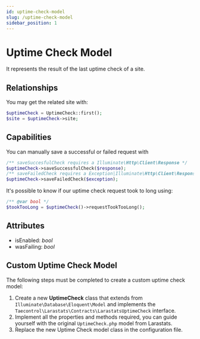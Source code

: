 ```yaml
---
id: uptime-check-model
slug: /uptime-check-model
sidebar_position: 1
---
```


# Uptime Check Model

It represents the result of the last uptime check of a site.

## Relationships

You may get the related site with:

```php
$uptimeCheck = UptimeCheck::first();
$site = $uptimeCheck->site;
```

## Capabilities

You can manually save a successful or failed request with

```php
/** saveSuccesfulCheck requires a Illuminate\Http\Client\Response */
$uptimeCheck->saveSuccessfulCheck($response);
/** saveFailedCheck requires a Exception|Illuminate\Http\Client\Response */
$uptimeCheck->saveFailedCheck($exception);
```

It's possible to know if our uptime check request took to long using:

```php
/** @var bool */
$tookTooLong = $uptimeCheck()->requestTookTooLong();
```

## Attributes

- isEnabled: _bool_
- wasFailing: _bool_

## Custom Uptime Check Model

The following steps must be completed to create a custom uptime check model:

1. Create a new **UptimeCheck** class that extends from `Illuminate\Database\Eloquent\Model` and implements the `Taecontrol\Larastats\Contracts\LarastatsUptimeCheck` interface.
2. Implement all the properties and methods required, you can guide yourself with the original `UptimeCheck.php` model from Larastats.
3. Replace the new Uptime Check model class in the configuration file.